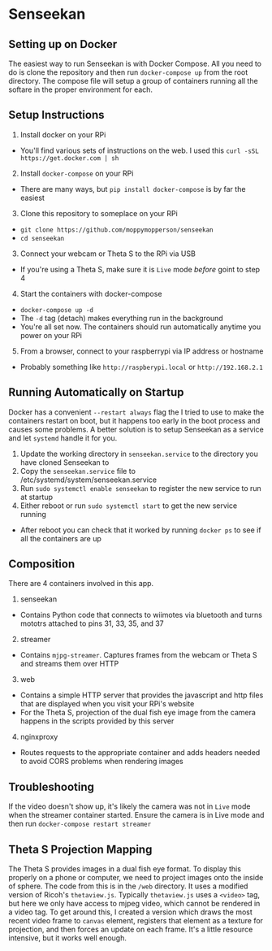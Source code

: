 # Senseekan

## Setting up on Docker
The easiest way to run Senseekan is with Docker Compose. All you need to do is clone the repository and then run `docker-compose up` from the root directory. The compose file will setup a group of containers running all the softare in the proper environment for each. 

## Setup Instructions
1. Install docker on your RPi
  - You'll find various sets of instructions on the web. I used this `curl -sSL https://get.docker.com | sh`
2. Install `docker-compose` on your RPi
  - There are many ways, but `pip install docker-compose` is by far the easiest
3. Clone this repository to someplace on your RPi
  - `git clone https://github.com/moppymopperson/senseekan`
  - `cd senseekan`
3. Connect your webcam or Theta S to the RPi via USB
  - If you're using a Theta S, make sure it is `Live` mode *before* goint to step 4
4. Start the containers with docker-compose
  - `docker-compose up -d`
  - The `-d` tag (detach) makes everything run in the background
  - You're all set now. The containers should run automatically anytime you power on your RPi
5. From a browser, connect to your raspberrypi via IP address or hostname
  - Probably something like `http://raspberypi.local` or `http://192.168.2.1`

## Running Automatically on Startup
Docker has a convenient `--restart always` flag the I tried to use to make the containers restart on boot, but it happens too early in the boot process and causes some problems. A better solution is to setup Senseekan as a service and let `systemd` handle it for you.
1. Update the working directory in `senseekan.service` to the directory you have cloned Senseekan to
2. Copy the `senseekan.service` file to /etc/systemd/system/senseekan.service
3. Run `sudo systemctl enable senseekan` to register the new service to run at startup
4. Either reboot or run `sudo systemctl start` to get the new service running
  - After reboot you can check that it worked by running `docker ps` to see if all the containers are up

## Composition
There are 4 containers involved in this app.
1. senseekan
  - Contains Python code that connects to wiimotes via bluetooth and turns mototrs attached to pins 31, 33, 35, and 37
2. streamer
  - Contains `mjpg-streamer`. Captures frames from the webcam or Theta S and streams them over HTTP
3. web
  - Contains a simple HTTP server that provides the javascript and http files that are displayed when you visit your RPi's website
  - For the Theta S, projection of the dual fish eye image from the camera happens in the scripts provided by this server
4. nginxproxy
  - Routes requests to the appropriate container and adds headers needed to avoid CORS problems when rendering images

## Troubleshooting
If the video doesn't show up, it's likely the camera was not in `Live` mode when the streamer container started. Ensure the camera is in Live mode and then run `docker-compose restart streamer`

## Theta S Projection Mapping
The Theta S provides images in a dual fish eye format. To display this properly on a phone or computer, we need to project images onto the inside of sphere. The code from this is in the `/web` directory. It uses a modified version of Ricoh's `thetaview.js`. Typically `thetaview.js` uses a `<video>` tag, but here we only have access to mjpeg video, which cannot be rendered in a video tag. To get around this, I created a version which draws the most recent video frame to `canvas` element, registers that element as a texture for projection, and then forces an update on each frame. It's a little resource intensive, but it works well enough.
